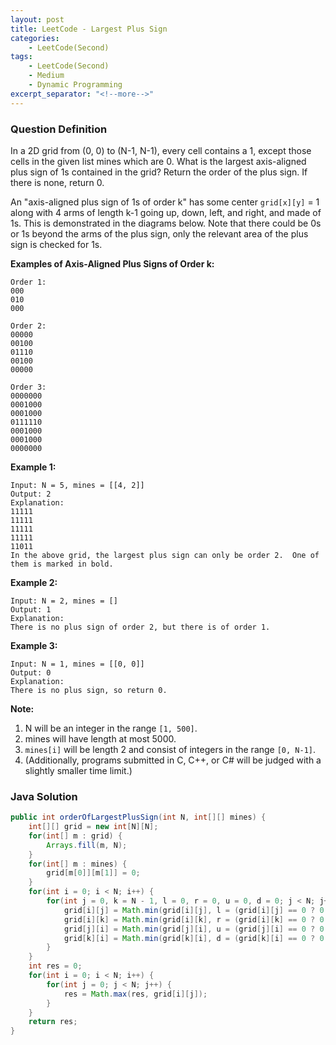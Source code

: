 ```yaml
---
layout: post
title: LeetCode - Largest Plus Sign
categories:
    - LeetCode(Second)
tags:
    - LeetCode(Second)
    - Medium
    - Dynamic Programming
excerpt_separator: "<!--more-->"
---
```


### Question Definition
In a 2D grid from (0, 0) to (N-1, N-1), every cell contains a 1, except those cells in the given list mines which are 0. What is the largest axis-aligned plus sign of 1s contained in the grid? Return the order of the plus sign. If there is none, return 0.

An "axis-aligned plus sign of 1s of order k" has some center `grid[x][y]` = 1 along with 4 arms of length k-1 going up, down, left, and right, and made of 1s. This is demonstrated in the diagrams below. Note that there could be 0s or 1s beyond the arms of the plus sign, only the relevant area of the plus sign is checked for 1s.
<!--more-->
**Examples of Axis-Aligned Plus Signs of Order k:**
```
Order 1:
000
010
000

Order 2:
00000
00100
01110
00100
00000

Order 3:
0000000
0001000
0001000
0111110
0001000
0001000
0000000
```
**Example 1:**
```
Input: N = 5, mines = [[4, 2]]
Output: 2
Explanation:
11111
11111
11111
11111
11011
In the above grid, the largest plus sign can only be order 2.  One of them is marked in bold.
```
**Example 2:**
```
Input: N = 2, mines = []
Output: 1
Explanation:
There is no plus sign of order 2, but there is of order 1.
```
**Example 3:**
```
Input: N = 1, mines = [[0, 0]]
Output: 0
Explanation:
There is no plus sign, so return 0.
```
**Note:**

1. N will be an integer in the range `[1, 500]`.
2. mines will have length at most 5000.
3. `mines[i]` will be length 2 and consist of integers in the range `[0, N-1]`.
4. (Additionally, programs submitted in C, C++, or C# will be judged with a slightly smaller time limit.)
### Java Solution
```java
public int orderOfLargestPlusSign(int N, int[][] mines) {
    int[][] grid = new int[N][N];
    for(int[] m : grid) {
        Arrays.fill(m, N);
    }
    for(int[] m : mines) {
        grid[m[0]][m[1]] = 0;
    }
    for(int i = 0; i < N; i++) {
        for(int j = 0, k = N - 1, l = 0, r = 0, u = 0, d = 0; j < N; j++, k--) {
            grid[i][j] = Math.min(grid[i][j], l = (grid[i][j] == 0 ? 0 : l + 1));
            grid[i][k] = Math.min(grid[i][k], r = (grid[i][k] == 0 ? 0 : r + 1));
            grid[j][i] = Math.min(grid[j][i], u = (grid[j][i] == 0 ? 0 : u + 1));
            grid[k][i] = Math.min(grid[k][i], d = (grid[k][i] == 0 ? 0 : d + 1));
        }
    }
    int res = 0;
    for(int i = 0; i < N; i++) {
        for(int j = 0; j < N; j++) {
            res = Math.max(res, grid[i][j]);
        }
    }
    return res;
}
```